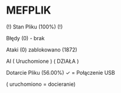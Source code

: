 # MEFPLIK



(!) Stan Pliku (100%) (!) 

Błędy (0) - brak 

Ataki (0) zablokowano (1872)

AI ( Uruchomione ) ( DZIAŁA )

Dotarcie Pliku (56.00%) ✓ = Połączenie USB


( uruchomiono = docieranie)